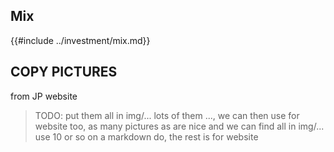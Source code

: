 

## Mix

{{#include ../investment/mix.md}}


## COPY PICTURES

from JP website

> TODO: put them all in img/... lots of them ..., we can then use for website too, as many pictures as are nice and we can find all in img/... use 10 or so on a markdown do, the rest is for website



